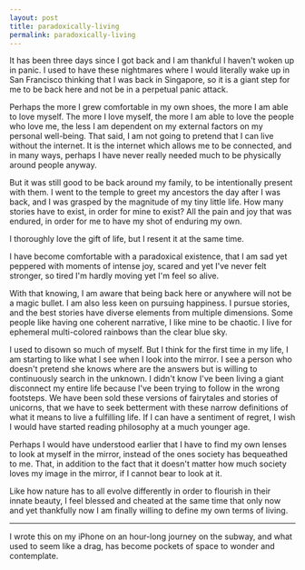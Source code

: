 ```yaml
---
layout: post
title: paradoxically-living
permalink: paradoxically-living
---
```

It has been three days since I got back and I am thankful I haven't woken up in panic. I used to have these nightmares where I would literally wake up in San Francisco thinking that I was back in Singapore, so it is a giant step for me to be back here and not be in a perpetual panic attack.

Perhaps the more I grew comfortable in my own shoes, the more I am able to love myself. The more I love myself, the more I am able to love the people who love me, the less I am dependent on my external factors on my personal well-being. That said, I am not going to pretend that I can live without the internet. It is the internet which allows me to be connected, and in many ways, perhaps I have never really needed much to be physically around people anyway.

But it was still good to be back around my family, to be intentionally present with them. I went to the temple to greet my ancestors the day after I was back, and I was grasped by the magnitude of my tiny little life. How many stories have to exist, in order for mine to exist? All the pain and joy that was endured, in order for me to have my shot of enduring my own. 

I thoroughly love the gift of life, but I resent it at the same time.

I have become comfortable with a paradoxical existence, that I am sad yet peppered with moments of intense joy, scared and yet I've never felt stronger, so tired I'm hardly moving yet I'm feel so alive. 

With that knowing, I am aware that being back here or anywhere will not be a magic bullet. I am also less keen on pursuing happiness. I pursue stories, and the best stories have diverse elements from multiple dimensions. Some people like having one coherent narrative, I like mine to be chaotic. I live for ephemeral multi-colored rainbows than the clear blue sky.

I used to disown so much of myself. But I think for the first time in my life, I am starting to like what I see when I look into the mirror. I see a person who doesn't pretend she knows where are the answers but is willing to continuously search in the unknown. I didn't know I've been living a giant disconnect my entire life because I've been trying to follow in the wrong footsteps. We have been sold these versions of fairytales and stories of unicorns, that we have to seek betterment with these narrow definitions of what it means to live a fulfilling life. If I can have a sentiment of regret, I wish I would have started reading philosophy at a much younger age. 

Perhaps I would have understood earlier that I have to find my own lenses to look at myself in the mirror, instead of the ones society has bequeathed to me. That, in addition to the fact that it doesn't matter how much society loves my image in the mirror, if I cannot bear to look at it.

Like how nature has to all evolve differently in order to flourish in their innate beauty, I feel blessed and cheated at the same time that only now and yet thankfully now I am finally willing to define my own terms of living.

-----

I wrote this on my iPhone on an hour-long journey on the subway, and what used to seem like a drag, has become pockets of space to wonder and contemplate.
